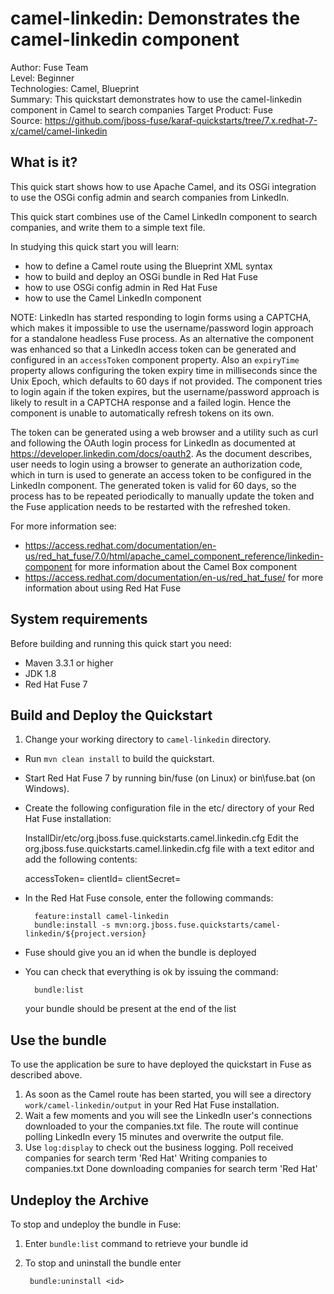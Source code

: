 camel-linkedin: Demonstrates the camel-linkedin component
======================================================
Author: Fuse Team  
Level: Beginner  
Technologies: Camel, Blueprint  
Summary: This quickstart demonstrates how to use the camel-linkedin component in Camel to search companies
Target Product: Fuse  
Source: <https://github.com/jboss-fuse/karaf-quickstarts/tree/7.x.redhat-7-x/camel/camel-linkedin>



What is it?
-----------

This quick start shows how to use Apache Camel, and its OSGi integration to use the OSGi config admin and search companies from LinkedIn.

This quick start combines use of the Camel LinkedIn component to search companies, and write them to a simple text file.

In studying this quick start you will learn:

* how to define a Camel route using the Blueprint XML syntax
* how to build and deploy an OSGi bundle in Red Hat Fuse
* how to use OSGi config admin in Red Hat Fuse
* how to use the Camel LinkedIn component

NOTE: LinkedIn has started responding to login forms using a CAPTCHA, which makes it impossible to use the username/password login approach for a standalone headless Fuse process. As an alternative the component was enhanced so that a LinkedIn access token can be generated and configured in an `accessToken` component property. Also an `expiryTime` property allows configuring the token expiry time in milliseconds since the Unix Epoch, which defaults to 60 days if not provided. The component tries to login again if the token expires, but the username/password approach is likely to result in a CAPTCHA response and a failed login. Hence the component is unable to automatically refresh tokens on its own.

The token can be generated using a web browser and a utility such as curl and following the OAuth login process for LinkedIn as documented at https://developer.linkedin.com/docs/oauth2. As the document describes, user needs to login using a browser to generate an authorization code, which in turn is used to generate an access token to be configured in the LinkedIn component. The generated token is valid for 60 days, so the process has to be repeated periodically to manually update the token and the Fuse application needs to be restarted with the refreshed token.

For more information see:

* https://access.redhat.com/documentation/en-us/red_hat_fuse/7.0/html/apache_camel_component_reference/linkedin-component for more information about the Camel Box component
* https://access.redhat.com/documentation/en-us/red_hat_fuse/ for more information about using Red Hat Fuse

System requirements
-------------------

Before building and running this quick start you need:

* Maven 3.3.1 or higher
* JDK 1.8
* Red Hat Fuse 7

Build and Deploy the Quickstart
-------------------------

1. Change your working directory to `camel-linkedin` directory.
* Run `mvn clean install` to build the quickstart.
* Start Red Hat Fuse 7 by running bin/fuse (on Linux) or bin\fuse.bat (on Windows).
* Create the following configuration file in the etc/ directory of your Red Hat Fuse installation:

  InstallDir/etc/org.jboss.fuse.quickstarts.camel.linkedin.cfg
  Edit the org.jboss.fuse.quickstarts.camel.linkedin.cfg file with a text editor and add the following contents:

  accessToken=<LinkedIn access token>
  clientId=<LinkedIn client id>
  clientSecret=<LinkedIn client secret>

* In the Red Hat Fuse console, enter the following commands:

        feature:install camel-linkedin
        bundle:install -s mvn:org.jboss.fuse.quickstarts/camel-linkedin/${project.version}

* Fuse should give you an id when the bundle is deployed

* You can check that everything is ok by issuing  the command:

        bundle:list
   your bundle should be present at the end of the list


Use the bundle
---------------------

To use the application be sure to have deployed the quickstart in Fuse as described above. 

1. As soon as the Camel route has been started, you will see a directory `work/camel-linkedin/output` in your Red Hat Fuse installation.
2. Wait a few moments and you will see the LinkedIn user's connections downloaded to your the companies.txt file.
The route will continue polling LinkedIn every 15 minutes and overwrite the output file.
3. Use `log:display` to check out the business logging.
        Poll received <n> companies for search term 'Red Hat'
        Writing companies to companies.txt
        Done downloading companies for search term 'Red Hat'

Undeploy the Archive
--------------------

To stop and undeploy the bundle in Fuse:

1. Enter `bundle:list` command to retrieve your bundle id
2. To stop and uninstall the bundle enter

        bundle:uninstall <id>
